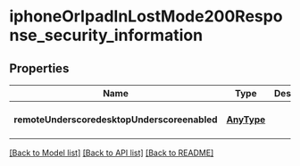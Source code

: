 # iphoneOrIpadInLostMode200Response_security_information

## Properties
Name | Type | Description | Notes
------------ | ------------- | ------------- | -------------
**remoteUnderscoredesktopUnderscoreenabled** | [**AnyType**](.md) |  | [optional] [default to null]

[[Back to Model list]](../README.md#documentation-for-models) [[Back to API list]](../README.md#documentation-for-api-endpoints) [[Back to README]](../README.md)


